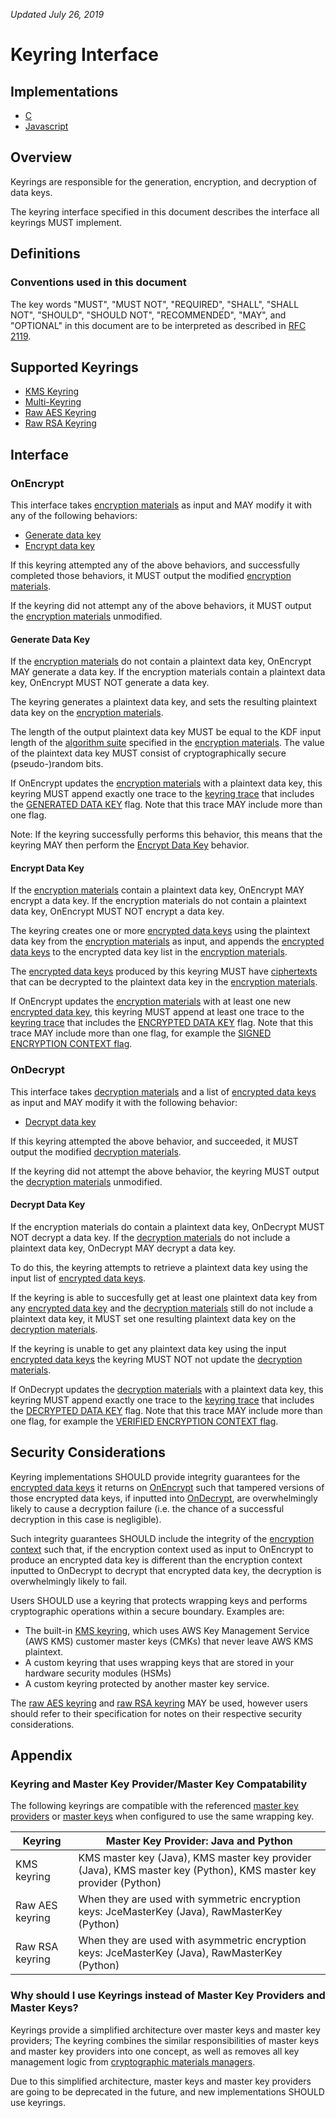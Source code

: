 *Updated July 26, 2019*

# Keyring Interface

## Implementations

- [C](https://github.com/aws/aws-encryption-sdk-c/blob/master/source/materials.c)
- [Javascript](https://github.com/awslabs/aws-encryption-sdk-javascript/blob/master/modules/material-management/src/keyring.ts)

## Overview

Keyrings are responsible for the generation, encryption, and decryption of data keys.

The keyring interface specified in this document describes the interface all keyrings MUST implement.

## Definitions

### Conventions used in this document

The key words "MUST", "MUST NOT", "REQUIRED", "SHALL", "SHALL NOT", "SHOULD", "SHOULD NOT", "RECOMMENDED", "MAY", and "OPTIONAL"
in this document are to be interpreted as described in [RFC 2119](https://tools.ietf.org/html/rfc2119).

## Supported Keyrings

- [KMS Keyring](#kms-keyring.md)
- [Multi-Keyring](#multi-keyring.md)
- [Raw AES Keyring](#raw-aes-keyring.md)
- [Raw RSA Keyring](#raw-rsa-keyring.md)

## Interface

### OnEncrypt

This interface takes [encryption materials](#data-structures.md#encryption-materials) as input
and MAY modify it with any of the following behaviors:

- [Generate data key](#generate-data-key)
- [Encrypt data key](#encrypt-data-key)

If this keyring attempted any of the above behaviors, and successfully completed those behaviors,
it MUST output the modified [encryption materials](#data-structures.md#encryption-materials).

If the keyring did not attempt any of the above behaviors, it MUST output the [encryption materials](#data-structures.md#encryption-materials) unmodified.

#### Generate Data Key

If the [encryption materials](#data-structures.md#encryption-materials) do not contain a plaintext data key,
OnEncrypt MAY generate a data key.
If the encryption materials contain a plaintext data key, OnEncrypt MUST NOT generate a data key.

The keyring generates a plaintext data key, and sets the resulting plaintext data key on the
[encryption materials](#data-structures.md#encryption-materials).

The length of the output plaintext data key MUST be equal to the KDF input length of the [algorithm suite](#algorithm-suites.md)
specified in the [encryption materials](#data-structures.md#encryption-materials).
The value of the plaintext data key MUST consist of cryptographically secure (pseudo-)random bits.

If OnEncrypt updates the [encryption materials](#data-structure.md#encryption-materials) with a plaintext data key,
this keyring MUST append exactly one trace to the [keyring trace](#data-structures.md#keyring-trace) that includes the
[GENERATED DATA KEY](#data-structures.md#generated-data-key) flag.
Note that this trace MAY include more than one flag.

Note: If the keyring successfully performs this behavior, this means that the keyring MAY then
perform the [Encrypt Data Key](#encrypt-data-key) behavior.

#### Encrypt Data Key

If the [encryption materials](#data-structures.md#encryption-materials) contain a plaintext data key,
OnEncrypt MAY encrypt a data key.
If the encryption materials do not contain a plaintext data key, OnEncrypt MUST NOT encrypt a data key.

The keyring creates one or more [encrypted data keys](#data-structures.md#encrypted-data-key) using
the plaintext data key from the [encryption materials](#data-structures.md#encryption-materials) as input,
and appends the [encrypted data keys](#data-structures.md#encrypted-data-key) to the encrypted data key list
in the [encryption materials](#data-structures.md#encryption-materials).

The [encrypted data keys](#data-structures.md#encrypted-data-key) produced by this keyring MUST
have [ciphertexts](#data-structures.md#ciphertext) that can be decrypted to the plaintext data key in the
[encryption materials](#data-structures.md#encryption-materials).

If OnEncrypt updates the [encryption materials](#data-structure.md#encryption-materials) with at least
one new [encrypted data key](#data-structures.md#encrypted-data-key), this keyring MUST append at least
one trace to the [keyring trace](#data-structures.md#keyring-trace) that includes the [ENCRYPTED DATA KEY](#data-structures.md#encrypted-data-key)
flag.
Note that this trace MAY include more than one flag, for example the [SIGNED ENCRYPTION CONTEXT flag](#data-structures.md#signed-encryption-context).

### OnDecrypt

This interface takes [decryption materials](#data-structures.md#decryption-materials) and
a list of [encrypted data keys](#data-structures.md#encrypted-data-key) as input and
MAY modify it with the following behavior:

- [Decrypt data key](#decrypt-data-key)

If this keyring attempted the above behavior, and succeeded, it MUST output the modified [decryption materials](#data-structures.md#decryption-materials).

If the keyring did not attempt the above behavior, the keyring MUST output the [decryption materials](#data-structures.md#decryption-materials) unmodified.

#### Decrypt Data Key

If the encryption materials do contain a plaintext data key, OnDecrypt MUST NOT decrypt a data key.
If the [decryption materials](#data-structures.md#decryption-materials) do not include a plaintext data key,
OnDecrypt MAY decrypt a data key.

To do this, the keyring attempts to retrieve a plaintext data key using the input list of [encrypted data keys](#data-structures.md#encrypted-data-key).

If the keyring is able to succesfully get at least one plaintext data key from any [encrypted data key](#data-structures.md#encrypted-data-key)
and the [decryption materials](#data-structures.md#decryption-materials) still do not include a plaintext data key,
it MUST set one resulting plaintext data key on the [decryption materials](#data-structures.md#decryption-materials).

If the keyring is unable to get any plaintext data key using the input [encrypted data keys](#data-structures.md#encrypted-data-key)
the keyring MUST NOT not update the [decryption materials](#data-structures.md#decryption-materials).

If OnDecrypt updates the [decryption materials](#data-structure.md#decryption-materials) with a plaintext data key,
this keyring MUST append exactly one trace to the [keyring trace](#data-structures.md#keyring-trace)
that includes the [DECRYPTED DATA KEY](#data-structures.md#encrypted-data-key) flag.
Note that this trace MAY include more than one flag, for example the [VERIFIED ENCRYPTION CONTEXT flag](#data-structures.md#verified-encryption-context).

## Security Considerations

Keyring implementations SHOULD provide integrity guarantees for the [encrypted data keys](#data-structures.md#encrypted-data-key)
it returns on [OnEncrypt](#onencrypt) such that tampered versions of those encrypted data keys,
if inputted into [OnDecrypt](#ondecrypt), are overwhelmingly likely to cause a decryption failure
(i.e. the chance of a successful decryption in this case is negligible).

Such integrity guarantees SHOULD include the integrity of the [encryption context](#data-structures.md#encryption-context)
such that, if the encryption context used as input to OnEncrypt to produce an encrypted data key is
different than the encryption context inputted to OnDecrypt to decrypt that encrypted data key,
the decryption is overwhelmingly likely to fail.

Users SHOULD use a keyring that protects wrapping keys and performs cryptographic operations within a secure boundary.
Examples are:

- The built-in [KMS keyring](#kms-keyring.md),
  which uses AWS Key Management Service (AWS KMS) customer master keys (CMKs) that never leave AWS KMS plaintext.
- A custom keyring that uses wrapping keys that are stored in your hardware security modules (HSMs)
- A custom keyring protected by another master key service.

The [raw AES keyring](#raw-aes-keyring.md) and [raw RSA keyring](#raw-aes-keyring) MAY be used,
however users should refer to their specification for notes on their respective security considerations.

## Appendix

### Keyring and Master Key Provider/Master Key Compatability

The following keyrings are compatible with the referenced [master key providers](#master-key-provider.md) or
[master keys](#master-key.md) when configured to use the same wrapping key.

| Keyring         | Master Key Provider: Java and Python                                                                             |
|-----------------|------------------------------------------------------------------------------------------------------------------|
| KMS keyring     | KMS master key (Java), KMS master key provider (Java), KMS master key (Python), KMS master key provider (Python) |
| Raw AES keyring | When they are used with symmetric encryption keys: JceMasterKey (Java), RawMasterKey (Python)                    |
| Raw RSA keyring | When they are used with asymmetric encryption keys: JceMasterKey (Java), RawMasterKey (Python)                   |

### Why should I use Keyrings instead of Master Key Providers and Master Keys?

Keyrings provide a simplified architecture over master keys and master key providers;
The keyring combines the similar responsibilities of master keys and master key providers into one concept,
as well as removes all key management logic from [cryptographic materials managers](#cmm-interface.md).

Due to this simplified architecture, master keys and master key providers are going to be deprecated in the future,
and new implementations SHOULD use keyrings.

